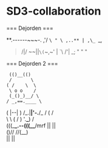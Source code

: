 # SD3-collaboration

=== Dejorden ===

**.------~~~-.
,'/ `\
" \ ,..** | ,\_ `\_,

> /|/ ~~\||`\(`~,~'
> | `\ /'| \_;
> " " "

=== Dejorden 2 ===

     (()__(()
     /       \
    ( /    \  \
     \ o o    /
     (_()_)__/ \
    / _,==.____ \

( |--| )
/\_.|**|'-.**/\_
/ ( / \
\ \ ( /
) '.**\_**) /  
(((\_**\_.--(((\_\_**/mrf || ||  
 \()//
//(\_\_)\
|| ||
